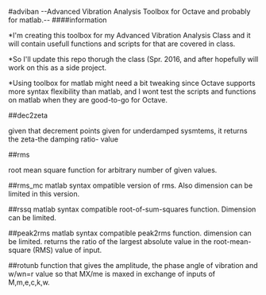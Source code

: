 #adviban
--Advanced Vibration Analysis Toolbox for Octave and probably for matlab.--
####information
  
  *I'm creating this toolbox for my Advanced Vibration Analysis Class and it will contain usefull functions and scripts for that are covered in class.
  
  *So I'll update this repo thorugh the class (Spr. 2016, and after hopefully will work on this as a side project.

  *Using toolbox for matlab might need a bit tweaking since Octave supports more syntax flexibility than matlab, and I wont test the scripts and functions on matlab when they are good-to-go for Octave.

##dec2zeta
  
  given that decrement points given for underdamped sysmtems, it returns the zeta-the damping ratio- value
  
##rms

  root mean square function for arbitrary number of given values.
  
##rms_mc
  matlab syntax ompatible version of rms. Also dimension can be limited in this version.
  
##rssq
  matlab syntax compatible root-of-sum-squares function. Dimension can be limited.
  
##peak2rms
  matlab syntax compatible peak2rms function. dimension can be limited. returns the ratio of the largest absolute value in the root-mean-square (RMS) value of input.

##rotunb
   function that gives the amplitude, the phase angle of vibration and w/wn=r value so that MX/me is maxed in exchange of inputs of M,m,e,c,k,w.
 

  
